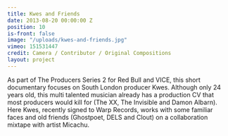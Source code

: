 ```yaml
---
title: Kwes and Friends
date: 2013-08-20 00:00:00 Z
position: 10
is-front: false
image: "/uploads/kwes-and-friends.jpg"
vimeo: 151531447
credit: Camera / Contributor / Original Compositions
layout: project
---
```


As part of The Producers Series 2 for Red Bull and VICE, this short documentary focuses on South London producer Kwes. Although only 24 years old, this multi talented musician already has a production CV that most producers would kill for (The XX, The Invisible and Damon Albarn). Here Kwes, recently signed to Warp Records, works with some familiar faces and old friends (Ghostpoet, DELS and Clout) on a collaboration mixtape with artist Micachu.